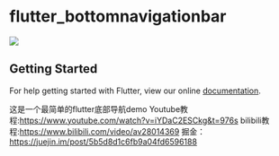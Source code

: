 # flutter_bottomnavigationbar

![](https://user-gold-cdn.xitu.io/2018/9/3/165a022c71523ac9?w=386&h=814&f=gif&s=183136)
## Getting Started

For help getting started with Flutter, view our online
[documentation](https://flutter.io/).

这是一个最简单的flutter底部导航demo
Youtube教程:https://www.youtube.com/watch?v=iYDaC2ESCkg&t=976s
bilibili教程:https://www.bilibili.com/video/av28014369
掘金：https://juejin.im/post/5b5d8d1c6fb9a04fd6596188

